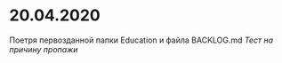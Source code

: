 20.04.2020
=================
Поетря первозданной папки Education и файла BACKLOG.md
*Тест на причину пропажи*

